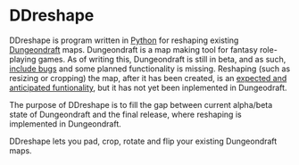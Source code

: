 # DDreshape
DDreshape is program written in [Python](https://www.python.org/) for reshaping existing [Dungeondraft](https://dungeondraft.net/) maps. Dungeondraft is a map making tool for fantasy role-playing games. As of writing this, Dungeondraft is still in beta, and as such, [include bugs](https://www.reddit.com/r/dungeondraft/comments/f9wh5y/known_bugs_report_a_bug/) and some planned functionality is missing.
Reshaping (such as resizing or cropping) the map, after it has been created, is an [expected and anticipated funtionality](https://www.reddit.com/r/dungeondraft/comments/fcpn0a/is_there_any_method_for_resizing_a_map/), but it has not yet been inplemented in Dungeodraft.

The purpose of DDreshape is to fill the gap between current alpha/beta state of Dungeondraft and the final release, where reshaping is implemented in Dungeondraft.

DDreshape lets you pad, crop, rotate and flip your existing Dungeondraft maps.
